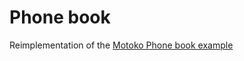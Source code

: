 # Phone book

Reimplementation of the [Motoko Phone book example](https://github.com/dfinity/examples/tree/master/motoko/phone-book)